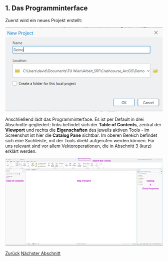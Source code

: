 ## 1. Das Programminterface
Zuerst wird ein neues Projekt erstellt:

![Screenshot vom Dialog "New Project"](./img/new.jpg)

Anschließend lädt das Programminterface. Es ist per Default in drei Abschnitte gegliedert: links befindet sich der **Table of Contents**, zentral der **Viewport** und rechts die **Eigenschaften** des jeweils aktiven Tools - im Screenshot ist hier die **Catalog Pane** sichtbar. Im oberen Bereich befindet sich eine Suchleiste, mit der Tools direkt aufgerufen werden können. Für uns relevant sind vor allem Vektoroperationen, die in Abschnitt 3 (kurz) erklärt werden.

![Screenshot von ArcGIS Pro 3.4.2](./img/arcgis_ui.jpg)

[Zurück](./readme.md)
[Nächster Abschnitt](./add_content.md)
